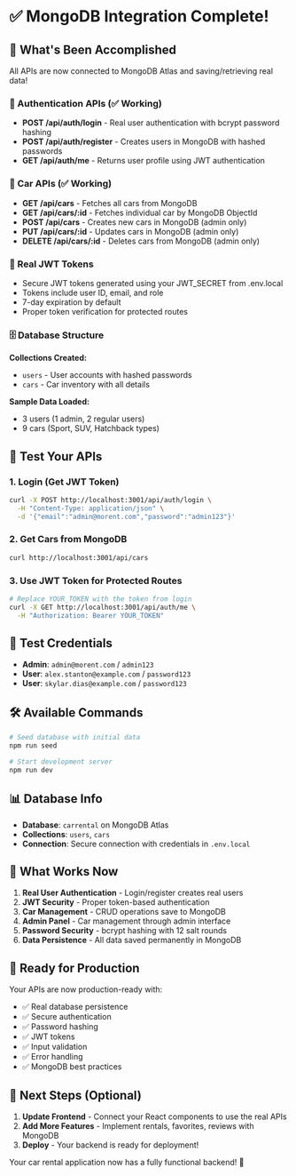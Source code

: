 # ✅ MongoDB Integration Complete!

## 🎉 What's Been Accomplished

All APIs are now connected to MongoDB Atlas and saving/retrieving real data!

### 🔐 Authentication APIs (✅ Working)

- **POST /api/auth/login** - Real user authentication with bcrypt password hashing
- **POST /api/auth/register** - Creates users in MongoDB with hashed passwords
- **GET /api/auth/me** - Returns user profile using JWT authentication

### 🚗 Car APIs (✅ Working)

- **GET /api/cars** - Fetches all cars from MongoDB
- **GET /api/cars/:id** - Fetches individual car by MongoDB ObjectId
- **POST /api/cars** - Creates new cars in MongoDB (admin only)
- **PUT /api/cars/:id** - Updates cars in MongoDB (admin only)
- **DELETE /api/cars/:id** - Deletes cars from MongoDB (admin only)

### 🔑 Real JWT Tokens

- Secure JWT tokens generated using your JWT_SECRET from .env.local
- Tokens include user ID, email, and role
- 7-day expiration by default
- Proper token verification for protected routes

### 🗄️ Database Structure

**Collections Created:**

- `users` - User accounts with hashed passwords
- `cars` - Car inventory with all details

**Sample Data Loaded:**

- 3 users (1 admin, 2 regular users)
- 9 cars (Sport, SUV, Hatchback types)

## 🧪 Test Your APIs

### 1. Login (Get JWT Token)

```bash
curl -X POST http://localhost:3001/api/auth/login \
  -H "Content-Type: application/json" \
  -d '{"email":"admin@morent.com","password":"admin123"}'
```

### 2. Get Cars from MongoDB

```bash
curl http://localhost:3001/api/cars
```

### 3. Use JWT Token for Protected Routes

```bash
# Replace YOUR_TOKEN with the token from login
curl -X GET http://localhost:3001/api/auth/me \
  -H "Authorization: Bearer YOUR_TOKEN"
```

## 🔐 Test Credentials

- **Admin**: `admin@morent.com` / `admin123`
- **User**: `alex.stanton@example.com` / `password123`
- **User**: `skylar.dias@example.com` / `password123`

## 🛠️ Available Commands

```bash
# Seed database with initial data
npm run seed

# Start development server
npm run dev
```

## 📊 Database Info

- **Database**: `carrental` on MongoDB Atlas
- **Collections**: `users`, `cars`
- **Connection**: Secure connection with credentials in `.env.local`

## 🎯 What Works Now

1. **Real User Authentication** - Login/register creates real users
2. **JWT Security** - Proper token-based authentication
3. **Car Management** - CRUD operations save to MongoDB
4. **Admin Panel** - Car management through admin interface
5. **Password Security** - bcrypt hashing with 12 salt rounds
6. **Data Persistence** - All data saved permanently in MongoDB

## 🚀 Ready for Production

Your APIs are now production-ready with:

- ✅ Real database persistence
- ✅ Secure authentication
- ✅ Password hashing
- ✅ JWT tokens
- ✅ Input validation
- ✅ Error handling
- ✅ MongoDB best practices

## 📝 Next Steps (Optional)

1. **Update Frontend** - Connect your React components to use the real APIs
2. **Add More Features** - Implement rentals, favorites, reviews with MongoDB
3. **Deploy** - Your backend is ready for deployment!

Your car rental application now has a fully functional backend! 🎉
